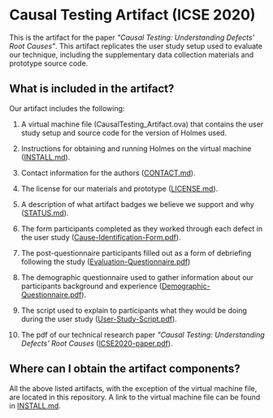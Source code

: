 # Causal Testing Artifact (ICSE 2020)

This is the artifact for the paper *"Causal Testing: Understanding
Defects' Root Causes"*. This artifact replicates the user study setup
used to evaluate our technique, including the supplementary data
collection materials and prototype source code.

## What is included in the artifact?

Our artifact includes the following:

1. A virtual machine file (CausalTesting_Artifact.ova) that contains
the user study setup and source code for the version of Holmes used.

2. Instructions for obtaining and running Holmes on the virtual machine ([INSTALL.md](https://github.com/LASER-UMASS/CausalTesting-Artifact_ICSE20/blob/master/INSTALL.md)).

3. Contact information for the authors ([CONTACT.md](https://github.com/LASER-UMASS/CausalTesting-Artifact_ICSE20/blob/master/CONTACT.md)).

4. The license for our materials and prototype ([LICENSE.md](https://github.com/LASER-UMASS/CausalTesting-Artifact_ICSE20/blob/master/LICENSE.md)).

5. A description of what artifact badges we believe we support and why ([STATUS.md](https://github.com/LASER-UMASS/CausalTesting-Artifact_ICSE20/blob/master/STATUS.md)).

6. The form participants completed as they worked through
each defect in the user study ([Cause-Identification-Form.pdf](https://github.com/LASER-UMASS/CausalTesting-Artifact_ICSE20/blob/master/Cause-Identification-Form.pdf)).

7. The post-questionnaire participants filled out as a form of
debriefing following the study ([Evaluation-Questionnaire.pdf](https://github.com/LASER-UMASS/CausalTesting-Artifact_ICSE20/blob/master/Evaluation-Questionnaire.pdf))

8. The demographic questionnaire used to gather information about our
   participants background and experience ([Demographic-Questionnaire.pdf](https://github.com/LASER-UMASS/CausalTesting-Artifact_ICSE20/blob/master/Demographic-Questionnaire.pdf)).

9. The script used to explain to participants what they would be doing
   during the user study ([User-Study-Script.pdf](https://github.com/LASER-UMASS/CausalTesting-Artifact_ICSE20/blob/master/User-Study-Script.pdf)).

10. The pdf of our technical research paper *"Causal Testing: Understanding Defects' Root Causes* ([ICSE2020-paper.pdf](https://github.com/LASER-UMASS/CausalTesting-Artifact_ICSE20/blob/master/ICSE2020-paper.pdf)).

## Where can I obtain the artifact components?

All the above listed artifacts, with the exception of the virtual machine file, are located in this repository. A link to the virtual machine file can be found in [INSTALL.md](https://github.com/LASER-UMASS/CausalTesting-Artifact_ICSE20/blob/master/INSTALL.md).
